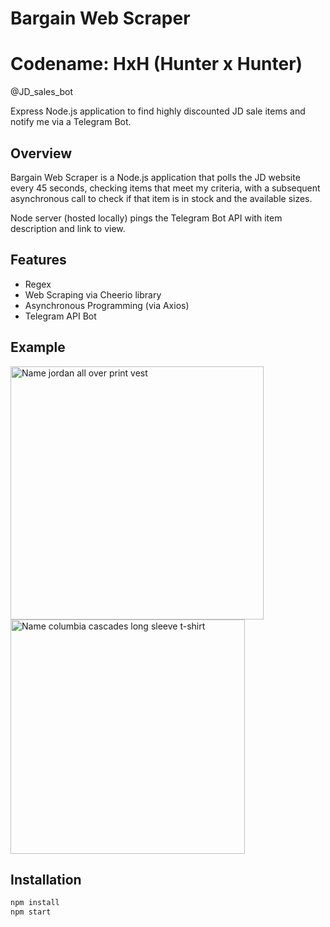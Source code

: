 # Bargain Web Scraper
# Codename: HxH (Hunter x Hunter)
@JD_sales_bot

Express Node.js application to find highly discounted JD sale items and notify me via a Telegram Bot.

## Overview
Bargain Web Scraper is a Node.js application that polls the JD website every 45 seconds, checking items that meet my criteria, with a subsequent asynchronous call to check if that item is in stock and the available sizes.

Node server (hosted locally) pings the Telegram Bot API with item description and link to view.

## Features
- Regex
- Web Scraping via Cheerio library
- Asynchronous Programming (via Axios)
- Telegram API Bot

## Example
<p>
<img width="405" alt="Name jordan all over print vest" src="https://user-images.githubusercontent.com/34219176/141662160-fca1f9b2-bff4-4f0e-a009-9ba65296ddcd.png">
<img width="375" alt="Name columbia cascades long sleeve t-shirt" src="https://user-images.githubusercontent.com/34219176/141678795-08158b16-f61d-4465-b787-d86cc681381d.png">
</p>

## Installation
```bash
npm install
npm start
```
